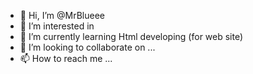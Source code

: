 - 👋 Hi, I’m @MrBlueee
- 👀 I’m interested in 
- 🌱 I’m currently learning Html developing (for web site)
- 💞️ I’m looking to collaborate on ...
- 📫 How to reach me ...

<!---
MrBlueee/MrBlueee is a ✨ special ✨ repository because its `README.md` (this file) appears on your GitHub profile.
You can click the Preview link to take a look at your changes.
--->
